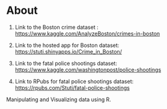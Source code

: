 # About

1. Link to the Boston crime dataset : https://www.kaggle.com/AnalyzeBoston/crimes-in-boston

2. Link to the hosted app for Boston dataset: https://stuti.shinyapps.io/Crime_in_Boston/

3. Link to the fatal police shootings dataset: https://www.kaggle.com/washingtonpost/police-shootings

4. Link to RPubs for fatal police shootings dataset: https://rpubs.com/Stuti/fatal-police-shootings

Manipulating and Visualizing data using R. 
